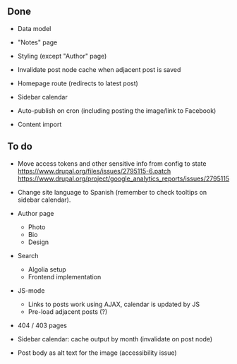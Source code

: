 Done
----

- Data model

- "Notes" page

- Styling (except "Author" page)

- Invalidate post node cache when adjacent post is saved

- Homepage route (redirects to latest post)

- Sidebar calendar

- Auto-publish on cron (including posting the image/link to Facebook)

- Content import


To do
-----

- Move access tokens and other sensitive info from config to state
  https://www.drupal.org/files/issues/2795115-6.patch
  https://www.drupal.org/project/google_analytics_reports/issues/2795115

- Change site language to Spanish (remember to check tooltips on sidebar calendar).

- Author page

  - Photo
  - Bio
  - Design

- Search

  - Algolia setup
  - Frontend implementation

- JS-mode

  - Links to posts work using AJAX, calendar is updated by JS
  - Pre-load adjacent posts (?)

- 404 / 403 pages

- Sidebar calendar: cache output by month (invalidate on post node)

- Post body as alt text for the image (accessibility issue)

